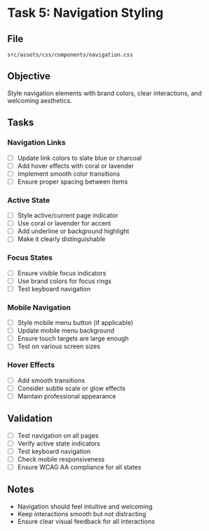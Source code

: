 # Task 5: Navigation Styling

## File
`src/assets/css/components/navigation.css`

## Objective
Style navigation elements with brand colors, clear interactions, and welcoming aesthetics.

## Tasks

### Navigation Links
- [ ] Update link colors to slate blue or charcoal
- [ ] Add hover effects with coral or lavender
- [ ] Implement smooth color transitions
- [ ] Ensure proper spacing between items

### Active State
- [ ] Style active/current page indicator
- [ ] Use coral or lavender for accent
- [ ] Add underline or background highlight
- [ ] Make it clearly distinguishable

### Focus States
- [ ] Ensure visible focus indicators
- [ ] Use brand colors for focus rings
- [ ] Test keyboard navigation

### Mobile Navigation
- [ ] Style mobile menu button (if applicable)
- [ ] Update mobile menu background
- [ ] Ensure touch targets are large enough
- [ ] Test on various screen sizes

### Hover Effects
- [ ] Add smooth transitions
- [ ] Consider subtle scale or glow effects
- [ ] Maintain professional appearance

## Validation
- [ ] Test navigation on all pages
- [ ] Verify active state indicators
- [ ] Test keyboard navigation
- [ ] Check mobile responsiveness
- [ ] Ensure WCAG AA compliance for all states

## Notes
- Navigation should feel intuitive and welcoming
- Keep interactions smooth but not distracting
- Ensure clear visual feedback for all interactions
